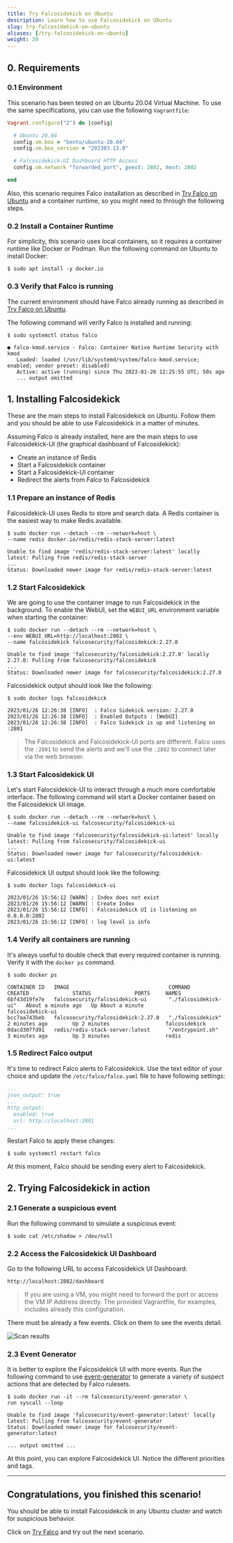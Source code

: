 ```yaml
---
title: Try Falcosidekick on Ubuntu
description: Learn how to use Falcosidekick on Ubuntu
slug: try-falcosidekick-on-ubuntu
aliases: [/try-falcosidekick-on-ubuntu]
weight: 20
---
```


## 0. Requirements

### 0.1 Environment

This scenario has been tested on an Ubuntu 20.04 Virtual Machine.
To use the same specifications, you can use the following `Vagrantfile`:

```ruby
Vagrant.configure("2") do |config|

  # Ubuntu 20.04
  config.vm.box = "bento/ubuntu-20.04"
  config.vm.box_version = "202303.13.0"

  # Falcosidekick-UI Dashboard HTTP Access
  config.vm.network "forwarded_port", guest: 2802, host: 2802

end
```

Also, this scenario requires Falco installation as described in [Try Falco on Ubuntu](https://falco.org/try-falco-on-ubuntu/) and a container runtime, so you might need to through the following steps.

### 0.2 Install a Container Runtime

For simplicity, this scenario uses local containers, so it requires a container runtime like Docker or Podman. Run the following command on Ubuntu to install Docker:

```plain
$ sudo apt install -y docker.io
```

### 0.3 Verify that Falco is running

The current environment should have Falco already running as described in [Try Falco on Ubuntu](https://falco.org/try-falco-on-ubuntu/). 

The following command will verify Falco is installed and running:

```
$ sudo systemctl status falco

● falco-kmod.service - Falco: Container Native Runtime Security with kmod
   Loaded: loaded (/usr/lib/systemd/system/falco-kmod.service; enabled; vendor preset: disabled)
   Active: active (running) since Thu 2023-01-26 12:25:55 UTC; 50s ago
   ... output omitted
```

## 1. Installing Falcosidekick

These are the main steps to install Falcosidekick on Ubuntu. Follow them and you should be able to use Falcosidekick in a matter of minutes.

Assuming Falco is already installed, here are the main steps to use Falcosidekick-UI (the graphical dashboard of Falcosidekick):

- Create an instance of Redis
- Start a Falcosidekick container
- Start a Falcosidekick-UI container
- Redirect the alerts from Falco to Falcosidekick

### 1.1 Prepare an instance of Redis

Falcosidekick-UI uses Redis to store and search data. A Redis container is the easiest way to make Redis available.

```plain
$ sudo docker run --detach --rm --network=host \
--name redis docker.io/redis/redis-stack-server:latest

Unable to find image 'redis/redis-stack-server:latest' locally
latest: Pulling from redis/redis-stack-server
...
Status: Downloaded newer image for redis/redis-stack-server:latest
```

### 1.2 Start Falcosidekick

We are going to use the container image to run Falcosidekick in the background. To enable the WebUI, set the `WEBUI_URL` environment variable when starting the container:

```plain
$ sudo docker run --detach --rm --network=host \
--env WEBUI_URL=http://localhost:2802 \
--name falcosidekick falcosecurity/falcosidekick:2.27.0

Unable to find image 'falcosecurity/falcosidekick:2.27.0' locally
2.27.0: Pulling from falcosecurity/falcosidekick
...
Status: Downloaded newer image for falcosecurity/falcosidekick:2.27.0
```

Falcosidekick output should look like the following:

```plain
$ sudo docker logs falcosidekick

2023/01/26 12:26:38 [INFO]  : Falco Sidekick version: 2.27.0
2023/01/26 12:26:38 [INFO]  : Enabled Outputs : [WebUI]
2023/01/26 12:26:38 [INFO]  : Falco Sidekick is up and listening on :2801
```

> The Falcosidekick and Falcosidekick-UI ports are different. Falco uses the `:2801` to send the alerts and we'll use the `:2802` to connect later via the web browser.

### 1.3 Start Falcosidekick UI

Let's start Falocsidekick-UI to interact through a much more comfortable interface. The following command will start a Docker container based on the Falcosidekick UI image.

```plain
$ sudo docker run --detach --rm --network=host \
--name falcosidekick-ui falcosecurity/falcosidekick-ui

Unable to find image 'falcosecurity/falcosidekick-ui:latest' locally
latest: Pulling from falcosecurity/falcosidekick-ui
...
Status: Downloaded newer image for falcosecurity/falcosidekick-ui:latest
```

Falcosidekick UI output should look like the following:

```plain
$ sudo docker logs falcosidekick-ui

2023/01/26 15:56:12 [WARN] : Index does not exist
2023/01/26 15:56:12 [WARN] : Create Index
2023/01/26 15:56:12 [INFO] : Falcosidekick UI is listening on 0.0.0.0:2802
2023/01/26 15:56:12 [INFO] : log level is info
```

### 1.4 Verify all containers are running

It's always useful to double check that every required container is running. Verify it with the `docker ps` command.
```
$ sudo docker ps

CONTAINER ID   IMAGE                                COMMAND                CREATED              STATUS              PORTS     NAMES
6bf43d19fe7e   falcosecurity/falcosidekick-ui       "./falcosidekick-ui"   About a minute ago   Up About a minute             falcosidekick-ui
bcc7aa743beb   falcosecurity/falcosidekick:2.27.0   "./falcosidekick"      2 minutes ago        Up 2 minutes                  falcosidekick
0dacd307fd91   redis/redis-stack-server:latest      "/entrypoint.sh"       3 minutes ago        Up 3 minutes                  redis
```
### 1.5 Redirect Falco output

It's time to redirect Falco alerts to Falcosidekick. Use the text editor of your choice and update the `/etc/falco/falco.yaml` file to have following settings:

```yaml
...
json_output: true
...
http_output:
  enabled: true
  url: http://localhost:2801
...
```

Restart Falco to apply these changes:

```plain
$ sudo systemctl restart falco
```

At this moment, Falco should be sending every alert to Falcosidekick. 


## 2. Trying Falcosidekick in action

### 2.1 Generate a suspicious event

Run the following command to simulate a suspicious event:

```plain
$ sudo cat /etc/shadow > /dev/null
```

### 2.2 Access the Falcosidekick UI Dashboard

Go to the following URL to access Falcosidekick UI Dashboard:

```plain
http://localhost:2802/dashboard
```

> If you are using a VM, you might need to forward the port or access the VM IP Address directly. The provided Vagrantfile, for examples, includes already this configuration.

There must be already a few events. Click on them to see the events detail.

![Scan results](images/falcosidekick-1.png)


### 2.3 Event Generator

It is better to explore the Falcosidekick UI with more events. Run the following command to use [event-generator](https://github.com/falcosecurity/event-generator) to generate a variety of suspect actions that are detected by Falco rulesets.

```plain
$ sudo docker run -it --rm falcosecurity/event-generator \
run syscall --loop

Unable to find image 'falcosecurity/event-generator:latest' locally
latest: Pulling from falcosecurity/event-generator
Status: Downloaded newer image for falcosecurity/event-generator:latest

... output omitted ...
```

At this point, you can explore Falcosidekick UI. Notice the different priorities and tags.

---
## Congratulations, you finished this scenario!

You should be able to install Falcosidekcik in any Ubuntu cluster and watch for suspicious behavior.

Click on [Try Falco](/try-falco) and try out the next scenario.
